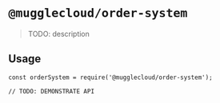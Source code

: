 # `@mugglecloud/order-system`

> TODO: description

## Usage

```
const orderSystem = require('@mugglecloud/order-system');

// TODO: DEMONSTRATE API
```
